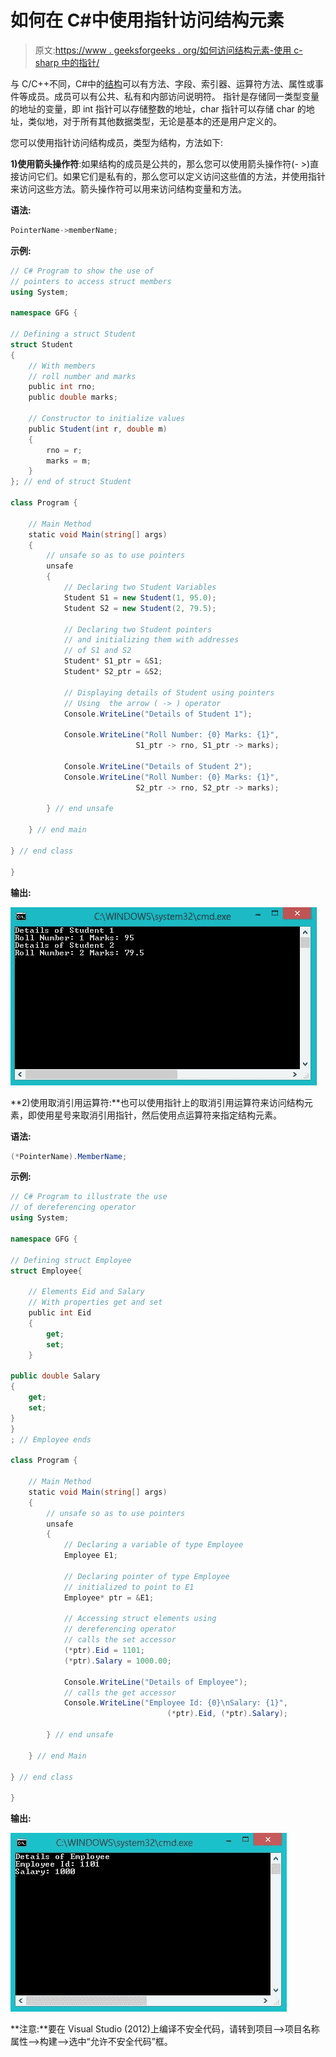# 如何在 C#中使用指针访问结构元素

> 原文:[https://www . geeksforgeeks . org/如何访问结构元素-使用 c-sharp 中的指针/](https://www.geeksforgeeks.org/how-to-access-structure-elements-using-pointers-in-c-sharp/)

与 C/C++不同，C#中的[结构](https://www.geeksforgeeks.org/c-sharp-structures-set-1/)可以有方法、字段、索引器、运算符方法、属性或事件等成员。成员可以有公共、私有和内部访问说明符。
指针是存储同一类型变量的地址的变量，即 int 指针可以存储整数的地址，char 指针可以存储 char 的地址，类似地，对于所有其他数据类型，无论是基本的还是用户定义的。

您可以使用指针访问结构成员，类型为结构，方法如下:

**1)使用箭头操作符**:如果结构的成员是公共的，那么您可以使用箭头操作符(- >)直接访问它们。如果它们是私有的，那么您可以定义访问这些值的方法，并使用指针来访问这些方法。箭头操作符可以用来访问结构变量和方法。

**语法:**

```cs
PointerName->memberName;
```

**示例:**

```cs
// C# Program to show the use of 
// pointers to access struct members
using System;

namespace GFG {

// Defining a struct Student
struct Student
{
    // With members
    // roll number and marks
    public int rno;
    public double marks;

    // Constructor to initialize values
    public Student(int r, double m)
    {
        rno = r;
        marks = m;
    }
}; // end of struct Student

class Program {

    // Main Method
    static void Main(string[] args)
    {
        // unsafe so as to use pointers
        unsafe
        {
            // Declaring two Student Variables
            Student S1 = new Student(1, 95.0);
            Student S2 = new Student(2, 79.5);

            // Declaring two Student pointers
            // and initializing them with addresses
            // of S1 and S2
            Student* S1_ptr = &S1;
            Student* S2_ptr = &S2;

            // Displaying details of Student using pointers
            // Using  the arrow ( -> ) operator
            Console.WriteLine("Details of Student 1");

            Console.WriteLine("Roll Number: {0} Marks: {1}", 
                            S1_ptr -> rno, S1_ptr -> marks);

            Console.WriteLine("Details of Student 2");
            Console.WriteLine("Roll Number: {0} Marks: {1}",
                            S2_ptr -> rno, S2_ptr -> marks);

        } // end unsafe

    } // end main

} // end class

}
```

**输出:**

![](img/b29f5c9e065dece99f684bff4298e5df.png)

**2)使用取消引用运算符:**也可以使用指针上的取消引用运算符来访问结构元素，即使用星号来取消引用指针，然后使用点运算符来指定结构元素。

**语法:**

```cs
(*PointerName).MemberName;
```

**示例:**

```cs
// C# Program to illustrate the use 
// of dereferencing operator
using System;

namespace GFG {

// Defining struct Employee
struct Employee{

    // Elements Eid and Salary
    // With properties get and set
    public int Eid 
    {     
        get;
        set;
    }

public double Salary
{
    get;
    set;
}
}
; // Employee ends

class Program {

    // Main Method
    static void Main(string[] args)
    {
        // unsafe so as to use pointers
        unsafe
        {
            // Declaring a variable of type Employee
            Employee E1;

            // Declaring pointer of type Employee
            // initialized to point to E1
            Employee* ptr = &E1;

            // Accessing struct elements using
            // dereferencing operator
            // calls the set accessor
            (*ptr).Eid = 1101;
            (*ptr).Salary = 1000.00;

            Console.WriteLine("Details of Employee");
            // calls the get accessor
            Console.WriteLine("Employee Id: {0}\nSalary: {1}",
                                   (*ptr).Eid, (*ptr).Salary);

        } // end unsafe

    } // end Main

} // end class

}
```

**输出:**

![](img/597e888ace0900beb7fe3d2bb2f2d124.png)

**注意:**要在 Visual Studio (2012)上编译不安全代码，请转到项目–>项目名称属性–>构建–>选中“允许不安全代码”框。